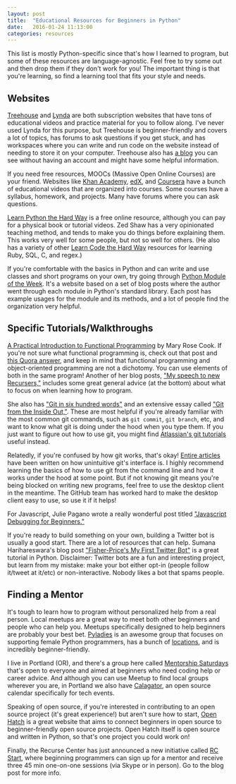 ```yaml
---
layout: post
title:  "Educational Resources for Beginners in Python"
date:   2016-01-24 11:13:00
categories: resources
---
```


This list is mostly Python-specific since that's how I learned to program, but some of these resources are language-agnostic. Feel free to try some out and then drop them if they don't work for you! The important thing is that you're learning, so find a learning tool that fits your style and needs.

Websites
--------
[Treehouse](http://teamtreehouse.com/) and [Lynda](http://www.lynda.com/default.aspx) are both subscription websites that have tons of educational videos and practice material for you to follow along. I've never used Lynda for this purpose, but Treehouse is beginner-friendly and covers a lot of topics, has forums to ask questions if you get stuck, and has workspaces where you can write and run code on the website instead of needing to store it on your computer. Treehouse also has [a blog](http://blog.teamtreehouse.com/) you can see without having an account and might have some helpful information.

If you need free resources, MOOCs (Massive Open Online Courses) are your friend. Websites like [Khan Academy](https://www.khanacademy.org/computing), [edX](https://www.edx.org/course/subject/computer-science), and [Coursera](https://www.coursera.org/browse/computer-science?languages=en) have a bunch of educational videos that are organized into courses. Some courses have a syllabus, homework, and projects. Many have forums where you can ask questions.

[Learn Python the Hard Way](http://learnpythonthehardway.org/) is a free online resource, although you can pay for a physical book or tutorial videos. Zed Shaw has a very opinionated teaching method, and tends to make you do things before explaining them. This works very well for some people, but not so well for others. (He also has a variety of other [Learn Code the Hard Way](http://learncodethehardway.org/) resources for learning Ruby, SQL, C, and regex.)

If you're comfortable with the basics in Python and can write and use classes and short programs on your own, try going through [Python Module of the Week](https://pymotw.com/3/). It's a website based on a set of blog posts where the author went through each module in Python's standard library. Each post has example usages for the module and its methods, and a lot of people find the organization very helpful.

Specific Tutorials/Walkthroughs
-------------------------------
[A Practical Introduction to Functional Programming](http://maryrosecook.com/blog/post/a-practical-introduction-to-functional-programming) by Mary Rose Cook. If you're not sure what functional programming is, check out that post and [this Quora answer](https://www.quora.com/What-is-object-oriented-programming?share=1), and keep in mind that functional programming and object-oriented programming are not a dichotomy. You can use elements of both in the same program! Another of her blog posts, ["My speech to new Recursers,"](http://maryrosecook.com/blog/post/my-speech-to-new-hacker-schoolers) includes some great general advice (at the bottom) about what to focus on when learning how to program.

She also has ["Git in six hundred words"](http://maryrosecook.com/blog/post/git-in-six-hundred-words) and an extensive essay called ["Git from the Inside Out,"](http://maryrosecook.com/blog/post/git-from-the-inside-out). These are most helpful if you're already familiar with the most common git commands, such as `git commit`, `git branch`, etc, and want to know what git is doing under the hood when you type them. If you just want to figure out how to use git, you might find [Atlassian's git tutorials](https://www.atlassian.com/git/tutorials) useful instead.

Relatedly, if you're confused by how git works, that's okay! [Entire articles](http://stevelosh.com/blog/2013/04/git-koans/) have been written on how unintuitive git's interface is. I highly recommend learning the basics of how to use git from the command line and how it works under the hood at some point. But if not knowing git means you're being blocked on writing new programs, feel free to use the desktop client in the meantime. The GitHub team has worked hard to make the desktop client easy to use, so use it if it helps!

For Javascript, Julie Pagano wrote a really wonderful post titled ["Javascript Debugging for Beginners."](http://juliepagano.com/blog/2014/05/18/javascript-debugging-for-beginners/)

If you're ready to build something on your own, building a Twitter bot is usually a good start. There are a lot of resources that can help. Sumana Harihareswara's blog post ["Fisher-Price's My First Twitter Bot"](http://www.harihareswara.net/sumana/2013/12/5/0) is a great tutorial in Python. Disclaimer: Twitter bots are a fun and interesting project, but learn from my mistake: make your bot either opt-in (people follow it/tweet at it/etc) or non-interactive. Nobody likes a bot that spams people.

Finding a Mentor
----------------
It's tough to learn how to program without personalized help from a real person. Local meetups are a great way to meet both other beginners and people who can help you. Meetups specifically designed to help beginners are probably your best bet. [Pyladies](http://www.pyladies.com/) is an awesome group that focuses on supporting female Python programmers, has a bunch of [locations](http://www.pyladies.com/locations/), and is incredibly beginner-friendly.

I live in Portland (OR), and there's a group here called [Mentorship Saturdays](http://www.meetup.com/Mentorship-Saturdays/) that's open to everyone and aimed at beginners who need coding help or career advice. And although you can use Meetup to find local groups wherever you are, in Portland we also have [Calagator](http://calagator.org/), an open source calendar specifically for tech events.

Speaking of open source, if you're interested in contributing to an open source project (it's great experience!) but aren't sure how to start, [Open Hatch](https://openhatch.org/) is a great website that aims to connect beginners in open source to beginner-friendly open source projects. Open Hatch itself is open source and written in Python, so that's one project you could work on!

Finally, the Recurse Center has just announced a new initiative called [RC Start](https://www.recurse.com/blog/99-free-one-on-one-mentorship-for-new-programmers), where beginning programmers can sign up for a mentor and receive three 45 min one-on-one sessions (via Skype or in person). Go to the blog post for more info.
